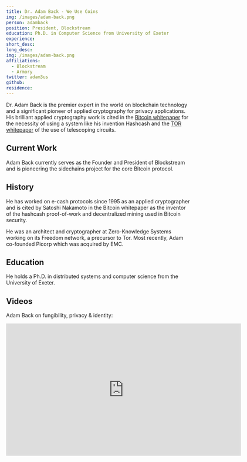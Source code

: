 ```yaml
---
title: Dr. Adam Back - We Use Coins
img: /images/adam-back.png
person: adamback
position: President, Blockstream
education: Ph.D. in Computer Science from University of Exeter
experience:
short_desc:
long_desc:
img: /images/adam-back.png
affiliations:
  - Blockstream
  - Armory
twitter: adam3us
github:
residence:
---
```


Dr. Adam Back is the premier expert in the world on blockchain technology and a significant pioneer of applied cryptography for privacy applications. His brilliant applied cryptography work is cited in the <a href="/bitcoin.pdf">Bitcoin whitepaper</a> for the necessity of using a system like his invention Hashcash and the <a href="/assets/pdf/tor-design.pdf">TOR whitepaper</a> of the use of telescoping circuits.

## Current Work

Adam Back currently serves as the Founder and President of Blockstream and is pioneering the sidechains project for the core Bitcoin protocol.

## History

He has worked on e-cash protocols since 1995 as an applied cryptographer and is cited by Satoshi Nakamoto in the Bitcoin whitepaper as the inventor of the hashcash proof-of-work and decentralized mining used in Bitcoin security.

He was an architect and cryptographer at Zero-Knowledge Systems working on its Freedom network, a precursor to Tor. Most recently, Adam co-founded Picorp which was acquired by EMC.

## Education

He holds a Ph.D. in distributed systems and computer science from the University of Exeter.

## Videos

Adam Back on fungibility, privacy & identity:

<iframe width="640" height="360" src="https://www.youtube.com/embed/3dAdI3Gzodo" frameborder="0" allowfullscreen></iframe>
